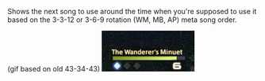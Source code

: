 Shows the next song to use around the time when you're supposed to use it based on the 3-3-12 or 3-6-9 rotation (WM, MB, AP) meta song order.

(gif based on old 43-34-43)
![Song Rotation Preview](./Preview.gif?raw=true "Song Rotation Preview")
